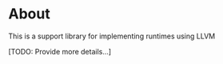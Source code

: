 # About
This is a support library for implementing runtimes using LLVM

[TODO: Provide more details...]